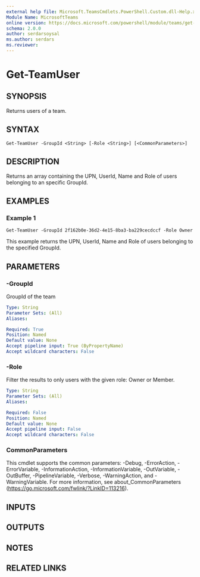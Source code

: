 ```yaml
---
external help file: Microsoft.TeamsCmdlets.PowerShell.Custom.dll-Help.xml
Module Name: MicrosoftTeams
online version: https://docs.microsoft.com/powershell/module/teams/get-teamuser
schema: 2.0.0
author: serdarsoysal
ms.author: serdars
ms.reviewer:
---
```


# Get-TeamUser

## SYNOPSIS
Returns users of a team.

## SYNTAX

```
Get-TeamUser -GroupId <String> [-Role <String>] [<CommonParameters>]
```

## DESCRIPTION
Returns an array containing the UPN, UserId, Name and Role of users belonging to an specific GroupId.

## EXAMPLES

### Example 1
```
Get-TeamUser -GroupId 2f162b0e-36d2-4e15-8ba3-ba229cecdccf -Role Owner
```
This example returns the UPN, UserId, Name and Role of users belonging to the specified GroupId. 


## PARAMETERS

### -GroupId
GroupId of the team

```yaml
Type: String
Parameter Sets: (All)
Aliases:

Required: True
Position: Named
Default value: None
Accept pipeline input: True (ByPropertyName)
Accept wildcard characters: False
```

### -Role
Filter the results to only users with the given role: Owner or Member.

```yaml
Type: String
Parameter Sets: (All)
Aliases:

Required: False
Position: Named
Default value: None
Accept pipeline input: False
Accept wildcard characters: False
```

### CommonParameters
This cmdlet supports the common parameters: -Debug, -ErrorAction, -ErrorVariable, -InformationAction, -InformationVariable, -OutVariable, -OutBuffer, -PipelineVariable, -Verbose, -WarningAction, and -WarningVariable.
For more information, see about_CommonParameters (https://go.microsoft.com/fwlink/?LinkID=113216).

## INPUTS

## OUTPUTS

## NOTES

## RELATED LINKS
